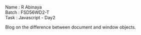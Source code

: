 Name : R Abinaya   
Batch : FSD56WD2-T   
Task : Javascript - Day2  

Blog on the difference between document and window objects.

